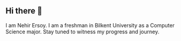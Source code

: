 ## Hi there 👋
I am Nehir Ersoy. I am a freshman in Bilkent University as a Computer Science major.
Stay tuned to witness my progress and journey.
